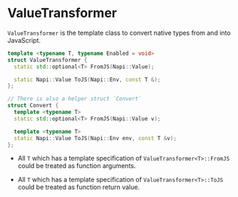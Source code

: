 # ValueTransformer

`ValueTransformer` is the template class to convert native types from and into JavaScript.

```cpp
template <typename T, typename Enabled = void>
struct ValueTransformer {
  static std::optional<T> FromJS(Napi::Value);

  static Napi::Value ToJS(Napi::Env, const T &);
};

// There is also a helper struct `Convert`
struct Convert {
  template <typename T>
  static std::optional<T> FromJS(Napi::Value v);

  template <typename T>
  static Napi::Value ToJS(Napi::Env env, const T &v);
};
```

- All `T` which has a template specification of `ValueTransformer<T>::FromJS` could be treated as function arguments.

- All `T` which has a template specification of `ValueTransformer<T>::ToJS` could be treated as function return value.

